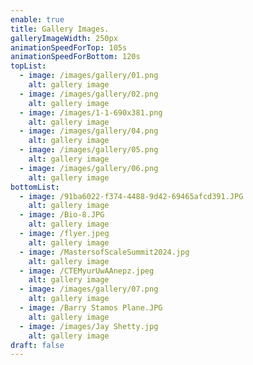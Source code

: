 ```yaml
---
enable: true
title: Gallery Images.
galleryImageWidth: 250px
animationSpeedForTop: 105s
animationSpeedForBottom: 120s
topList:
  - image: /images/gallery/01.png
    alt: gallery image
  - image: /images/gallery/02.png
    alt: gallery image
  - image: /images/1-1-690x381.png
    alt: gallery image
  - image: /images/gallery/04.png
    alt: gallery image
  - image: /images/gallery/05.png
    alt: gallery image
  - image: /images/gallery/06.png
    alt: gallery image
bottomList:
  - image: /91ba6022-f374-4488-9d42-69465afcd391.JPG
    alt: gallery image
  - image: /Bio-8.JPG
    alt: gallery image
  - image: /flyer.jpeg
    alt: gallery image
  - image: /MastersofScaleSummit2024.jpg
    alt: gallery image
  - image: /CTEMyurUwAAnepz.jpeg
    alt: gallery image
  - image: /images/gallery/07.png
    alt: gallery image
  - image: /Barry Stamos Plane.JPG
    alt: gallery image
  - image: /images/Jay Shetty.jpg
    alt: gallery image
draft: false
---
```

